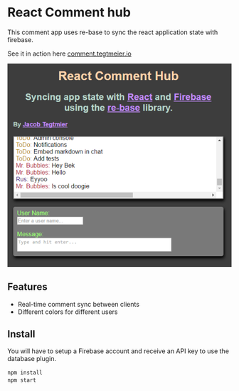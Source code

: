 # React Comment hub
This comment app uses re-base to sync the react application state with firebase.

See it in action here [comment.tegtmeier.io](http://comment.tegtmeier.io/)

![React Comment Hub](https://github.com/jtegtmeier/jake-tegtmeier-io/blob/master/app/img/commentHub.png?raw=true)

## Features

* Real-time comment sync between clients
* Different colors for different users

## Install

You will have to setup a Firebase account and receive an API key to use the database plugin.

```bash
npm install
npm start
```
